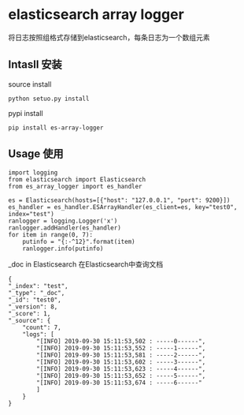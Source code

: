 # elasticsearch array logger
将日志按照组格式存储到elasticsearch，每条日志为一个数组元素

## Intasll 安装
source install
```
python setuo.py install
```
pypi install
```
pip install es-array-logger
```
## Usage 使用
```
import logging
from elasticsearch import Elasticsearch
from es_array_logger import es_handler

es = Elasticsearch(hosts=[{"host": "127.0.0.1", "port": 9200}])
es_handler = es_handler.ESArrayHandler(es_client=es, key="test0", index="test")
ranlogger = logging.Logger('x')
ranlogger.addHandler(es_handler)
for item in range(0, 7):
    putinfo = "{:-^12}".format(item)
    ranlogger.info(putinfo)
```
_doc in Elasticsearch 在Elasticsearch中查询文档
```
{
"_index": "test",
"_type": "_doc",
"_id": "test0",
"_version": 8,
"_score": 1,
"_source": {
    "count": 7,
    "logs": [
        "[INFO] 2019-09-30 15:11:53,502 : -----0------",
        "[INFO] 2019-09-30 15:11:53,552 : -----1------",
        "[INFO] 2019-09-30 15:11:53,581 : -----2------",
        "[INFO] 2019-09-30 15:11:53,602 : -----3------",
        "[INFO] 2019-09-30 15:11:53,623 : -----4------",
        "[INFO] 2019-09-30 15:11:53,652 : -----5------",
        "[INFO] 2019-09-30 15:11:53,674 : -----6------"
        ]
    }
}
```
    
    
